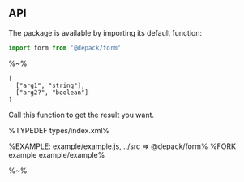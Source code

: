 ## API

The package is available by importing its default function:

```js
import form from '@depack/form'
```

%~%

```## form
[
  ["arg1", "string"],
  ["arg2?", "boolean"]
]
```

Call this function to get the result you want.

%TYPEDEF types/index.xml%

%EXAMPLE: example/example.js, ../src => @depack/form%
%FORK example example/example%

%~%